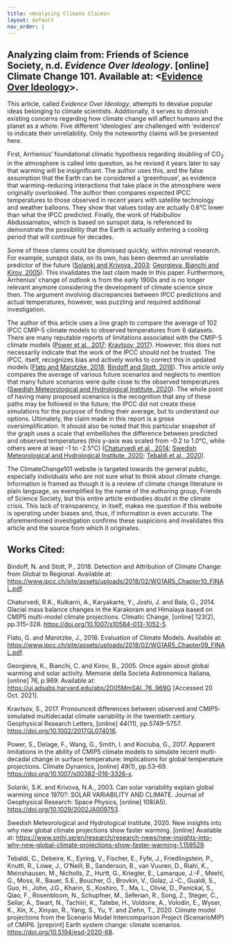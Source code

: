 ```yaml
---
title: <Analysing Climate Claims>
layout: default
nav_order: 1
---
```


## Analyzing claim from: Friends of Science Society, n.d. *Evidence Over Ideology*. [online] Climate Change 101. Available at: <[Evidence Over Ideology](http://climatechange101.ca/learn-more-about-climate-change/evidence-over-ideology)>.

This article, called *Evidence Over Ideology*, attempts to devalue popular ideas belonging to climate scientists. Additionally, it serves to diminish existing concerns regarding how climate change will affect humans and the planet as a whole. Five different ‘ideologies’ are challenged with ‘evidence’ to indicate their unreliability. Only the noteworthy claims will be presented here. 

First, Arrhenius’ foundational climatic hypothesis regarding doubling of CO<sub>2</sub> in the atmosphere is called into question, as he revised it years later to say that warming will be insignificant. The author uses this, and the false assumption that the Earth can be considered a ‘greenhouse’, as evidence that warming-reducing interactions that take place in the atmosphere were originally overlooked. The author then compares expected IPCC temperatures to those observed in recent years with satellite technology and weather balloons. They show that values today are actually 0.6&deg;C lower than what the IPCC predicted. Finally, the work of Habibullov Abdussamatov, which is based on sunspot data, is referenced to demonstrate the possibility that the Earth is actually entering a cooling period that will continue for decades. 

Some of these claims could be dismissed quickly, within minimal research. For example, sunspot data, on its own, has been deemed an unreliable predictor of the future ([Solanki and Krivova, 2003](https://doi.org/10.1029/2002JA009753); [Georgieva, Bianchi and Kirov, 2005](https://ui.adsabs.harvard.edu/abs/2005MmSAI..76..969G)). This invalidates the last claim made in this paper. Furthermore, Arrhenius’ change of outlook is from the early 1900s and is no longer relevant anymore considering the development of climate science since then. The argument involving discrepancies between IPCC predictions and actual temperatures, however, was puzzling and required additional investigation. 

The author of this article uses a line graph to compare the average of 102 IPCC CMIP-5 climate models to observed temperatures from 6 datasets. There are many reputable reports of limitations associated with the CMIP-5 climate models ([Power et al., 2017](https://doi.org/10.1007/s00382-016-3326-x); [Kravtsov, 2017](https://doi.org/10.1002/2017GL074016)). However, this does not necessarily indicate that the work of the IPCC should not be trusted. The IPCC, itself, recognizes bias and actively works to correct this in updated models ([Flato and Marotzke, 2018](https://www.ipcc.ch/site/assets/uploads/2018/02/WG1AR5_Chapter09_FINAL.pdf); [Bindoff and Stott, 2018](https://www.ipcc.ch/site/assets/uploads/2018/02/WG1AR5_Chapter10_FINAL.pdf)). This article only compares the average of various future scenarios and neglects to mention that many future scenarios were quite close to the observed temperatures ([Swedish Meteorological and Hydrological Institute, 2020](https://www.smhi.se/en/research/research-news/new-insights-into-why-new-global-climate-projections-show-faster-warming-1.159529)). The whole point of having many proposed scenarios is the recognition that any of these paths may be followed in the future; the IPCC did not create these simulations for the purpose of finding their average, but to understand our options. Ultimately, the claim made in this report is a gross oversimplification. It should also be noted that this particular snapshot of the graph uses a scale that embellishes the difference between predicted and observed temperatures (this y-axis was scaled from -0.2 to 1.0&deg;C, while others were at least -1 to -2.5&deg;C) ([Chaturvedi et al., 2014](https://doi.org/10.1007/s10584-013-1052-5); [Swedish Meteorological and Hydrological Institute, 2020](https://www.smhi.se/en/research/research-news/new-insights-into-why-new-global-climate-projections-show-faster-warming-1.159529); [Tebaldi et al., 2020](https://doi.org/10.5194/esd-2020-68)).

The ClimateChange101 website is targeted towards the general public, especially individuals who are not sure what to think about climate change. Information is framed as though it is a review of climate change literature in plain language, as exemplified by the name of the authoring group, Friends of Science Society, but this entire article embodies doubt in the climate crisis. This lack of transparency, in itself, makes me question if this website is operating under biases and, thus, if information is even accurate. The aforementioned investigation confirms these suspicions and invalidates this article and the source from which it originates. 

## Works Cited:

Bindoff, N. and Stott, P., 2018. Detection and Attribution of Climate Change: from Global to Regional. Available at: <https://www.ipcc.ch/site/assets/uploads/2018/02/WG1AR5_Chapter10_FINAL.pdf>. 

Chaturvedi, R.K., Kulkarni, A., Karyakarte, Y., Joshi, J. and Bala, G., 2014. Glacial mass balance changes in the Karakoram and Himalaya based on CMIP5 multi-model climate projections. Climatic Change, [online] 123(2), pp.315–328. https://doi.org/10.1007/s10584-013-1052-5. 

Flato, G. and Marotzke, J., 2018. Evaluation of Climate Models. Available at: <https://www.ipcc.ch/site/assets/uploads/2018/02/WG1AR5_Chapter09_FINAL.pdf>.

Georgieva, K., Bianchi, C. and Kirov, B., 2005. Once again about global warming and solar activity. Memorie della Societa Astronomica Italiana, [online] 76, p.969. Available at: <https://ui.adsabs.harvard.edu/abs/2005MmSAI..76..969G> [Accessed 20 Oct. 2021]. 

Kravtsov, S., 2017. Pronounced differences between observed and CMIP5‐simulated multidecadal climate variability in the twentieth century. Geophysical Research Letters, [online] 44(11), pp.5749–5757. https://doi.org/10.1002/2017GL074016. 

Power, S., Delage, F., Wang, G., Smith, I. and Kociuba, G., 2017. Apparent limitations in the ability of CMIP5 climate models to simulate recent multi-decadal change in surface temperature: implications for global temperature projections. Climate Dynamics, [online] 49(1), pp.53–69. https://doi.org/10.1007/s00382-016-3326-x. 

Solanki, S.K. and Krivova, N.A., 2003. Can solar variability explain global warming since 1970?: SOLAR VARIABILITY AND CLIMATE. Journal of Geophysical Research: Space Physics, [online] 108(A5). https://doi.org/10.1029/2002JA009753. 

Swedish Meteorological and Hydrological Institute, 2020. New insights into why new global climate projections show faster warming. [online] Available at: <https://www.smhi.se/en/research/research-news/new-insights-into-why-new-global-climate-projections-show-faster-warming-1.159529>. 

Tebaldi, C., Debeire, K., Eyring, V., Fischer, E., Fyfe, J., Friedlingstein, P., Knutti, R., Lowe, J., O’Neill, B., Sanderson, B., van Vuuren, D., Riahi, K., Meinshausen, M., Nicholls, Z., Hurtt, G., Kriegler, E., Lamarque, J.-F., Meehl, G., Moss, R., Bauer, S.E., Boucher, O., Brovkin, V., Golaz, J.-C., Gualdi, S., Guo, H., John, J.G., Kharin, S., Koshiro, T., Ma, L., Olivié, D., Panickal, S., Qiao, F., Rosenbloom, N., Schupfner, M., Seferian, R., Song, Z., Steger, C., Sellar, A., Swart, N., Tachiiri, K., Tatebe, H., Voldoire, A., Volodin, E., Wyser, K., Xin, X., Xinyao, R., Yang, S., Yu, Y. and Ziehn, T., 2020. Climate model projections from the Scenario Model Intercomparison Project (ScenarioMIP) of CMIP6. [preprint] Earth system change: climate scenarios. https://doi.org/10.5194/esd-2020-68.
